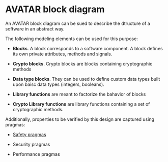 # AVATAR block diagram

An AVATAR block diagram can be sued to describe the dtructure of a software in an abstract way.

The following modeling elements can be used for this purpose:

- **Blocks**. A block corresponds to a software component. A block defines its own private attributes, methods and signals.

- **Crypto blocks**. Crypto blocks are blocks containing cryptographic methods

- **Data type blocks**. They can be used to define custom data types built upon baisc data types (integers, booleans).

- **Library functions** are meant to factorize the bahavior of blocks

-  **Crypto Library functions** are library functions containing a set of cryptographic methods.



Additionally, properties to be verified by this design are captured using pragmas:

- [Safety pragmas](file://avatarsafetypragmas.md)

- Security pragmas

- Performance pragmas